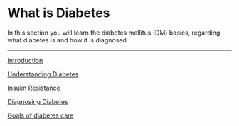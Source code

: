 # What is Diabetes

In this section you will learn the diabetes mellitus (DM) basics, regarding what diabetes is and how it is diagnosed.

<hr />

[Introduction](/what-is-diabetes/introduction.html)

[Understanding Diabetes](/what-is-diabetes/understanding-diabetes.html)

[Insulin Resistance](/what-is-diabetes/insulin-resistance.html)

[Diagnosing Diabetes](/what-is-diabetes/diagnosing-diabetes.html)

[Goals of diabetes care](/what-is-diabetes/goals-of-diabetes-care.html)
